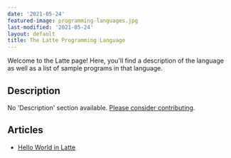 ```yaml
---
date: '2021-05-24'
featured-image: programming-languages.jpg
last-modified: '2021-05-24'
layout: default
title: The Latte Programming Language
---
```


Welcome to the Latte page! Here, you'll find a description of the language as well as a list of sample programs in that language.

## Description

No 'Description' section available. [Please consider contributing](https://github.com/TheRenegadeCoder/sample-programs-website).

## Articles

- [Hello World in Latte](https://sampleprograms.io/projects/hello-world/latte)